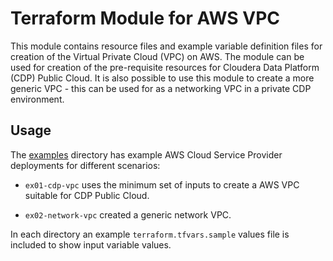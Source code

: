# Terraform Module for AWS VPC

This module contains resource files and example variable definition files for creation of the Virtual Private Cloud (VPC) on AWS. The module can be used for creation of the pre-requisite resources for Cloudera Data Platform (CDP) Public Cloud. It is also possible to use this module to create a more generic VPC - this can be used for as a networking VPC in a private CDP environment.

## Usage

The [examples](./examples) directory has example AWS Cloud Service Provider deployments for different scenarios:

* `ex01-cdp-vpc` uses the minimum set of inputs to create a AWS VPC suitable for CDP Public Cloud.

* `ex02-network-vpc` created a generic network VPC.

In each directory an example `terraform.tfvars.sample` values file is included to show input variable values.
